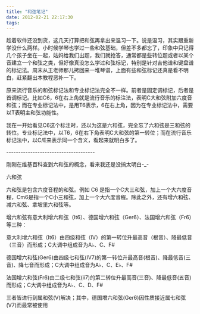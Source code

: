 ```yaml
---
title: "和弦笔记"
date: 2012-02-21 22:17:30
tags:
---
```


趁着软件还没到货，这几天打算把和弦再拿出来温习一下。说是温习，其实跟重新学没什么两样。小时候学琴也学过一些和弦基础，但差不多都忘了，印象中只记得几个孩子坐在一起，姑妈给我们出题，我们就抢答，通常都是些转位题或者以某个音建立一个和弦之类，但好像真没怎么学过和弦标记，特别是针对吉他谱和键盘谱的标记法。周末从王老师那儿拷回来一堆琴谱，上面有些和弦标记还真是看不明白，赶紧翻出本教程恶补一下。

原来流行音乐的和弦标记法和专业标记法完全不一样。前者是固定调标记，后者是首调标记。比如C6，6在右上角就是流行音乐的标注法，表明C大和弦附加六度音和弦；而在专业标记法中，是用T6表示，6在右上角，因为在专业标记法中，需要以T表明主和弦功能性。

我在一开始看见C6这个标注时，还以为这是六和弦，完全忘了六和弦是三和弦的转位。专业标记法中，以T6，6在右下角表明C大和弦的第一转位；而在流行音乐标记法中，以C/E来表示同一个含义，看起来就明白多了。

\-\-\-\-\-\-\-\-\-\-\-\-\-\-\-\-\-\-\-\-\-\-\-\-\-\-\-\-\-\-\-\-\-\-\-\-\-

刚刚在维基百科查到六和弦的概念，看来我还是没搞太明白-_-

六和弦

六和弦是包含六度音程的和弦。例如 C6 是指一个C大三和弦，加上一个大六度音程，Cm6是指一个C小三和弦，加上一个大六度音程。除此之外，还有增六和弦、减六和弦、拿坡里六和弦等。

增六和弦有意大利增六和弦（It6）、德国增六和弦（Ger6）、法国增六和弦（Fr6）等三种：

意大利增六和弦（It6）由四级和弦（IV）的第一转位升最高音（根音）、降最低音（三音）而形成；C大调中组成音为A♭、C、F#

德国增六和弦(Ger6)由四级七和弦(IV7)的第一转位升最高音(根音)、降最低音(三音)、降七音而形成；C大调中组成音为A♭、C、E♭、F#

法国增六和弦(Fr6)由二级七和弦(ii7)的第二转位升最高音(三音)、降最低音(五音)而形成；C大调中组成音为A♭、C、D、F#

三者皆进行到属和弦(V)解决；其中，德国增六和弦(Ger6)因性质接近属七和弦(V7)而最常被使用